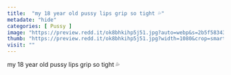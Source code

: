```yaml
---
title:  "my 18 year old pussy lips grip so tight 💦"
metadate: "hide"
categories: [ Pussy ]
image: "https://preview.redd.it/ok8bhkihp5j51.jpg?auto=webp&s=2b5f58343288df350792abc7c317516284432958"
thumb: "https://preview.redd.it/ok8bhkihp5j51.jpg?width=1080&crop=smart&auto=webp&s=062aca5f5c8cc24a62f6ace1a2e5d595b8ca2725"
visit: ""
---
```

my 18 year old pussy lips grip so tight 💦
